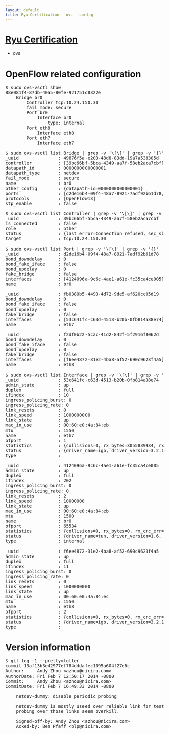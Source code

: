 ```yaml
---
layout: default
title: Ryu Certification - ovs - config
---
```

# [Ryu Certification](http://osrg.github.io/ryu/certification.html)
* ovs 

# OpenFlow related configuration
<pre>
$ sudo ovs-vsctl show
88e081f4-87db-40a5-80fe-921751d8322e
    Bridge br0
        Controller tcp:10.24.150.30
        fail_mode: secure
        Port br0
            Interface br0
                type: internal
        Port eth8
            Interface eth8
        Port eth7
            Interface eth7

$ sudo ovs-vsctl list Bridge | grep -v '\[\]' | grep -v '{}'
_uuid               : 49876f5a-e203-48d8-83dd-19a7a538305d
controller          : [39bc66bf-5bca-4349-aa7f-58eb2aca7cbf]
datapath_id         : 0000000000000001
datapath_type       : netdev
fail_mode           : secure
name                : br0
other_config        : {datapath-id=0000000000000001}
ports               : [d2de16b4-09f4-48a7-8921-7adf92b61d78, f2df0b22-5cac-41d2-842f-5f2916f8062d, fb0380b5-4493-4d72-9de5-af620cc05d19]
protocols           : [OpenFlow13]
stp_enable          : false

$ sudo ovs-vsctl list Controller | grep -v '\[\]' | grep -v '{}'
_uuid               : 39bc66bf-5bca-4349-aa7f-58eb2aca7cbf
is_connected        : false
role                : other
status              : {last_error=Connection refused, sec_since_connect=297, sec_since_disconnect=1, state=BACKOFF}
target              : tcp:10.24.150.30

$ sudo ovs-vsctl list Port | grep -v '\[\]' | grep -v '{}'
_uuid               : d2de16b4-09f4-48a7-8921-7adf92b61d78
bond_downdelay      : 0
bond_fake_iface     : false
bond_updelay        : 0
fake_bridge         : false
interfaces          : [4124096a-9c6c-4ae1-a61e-fc35ca4ce005]
name                : br0

_uuid               : fb0380b5-4493-4d72-9de5-af620cc05d19
bond_downdelay      : 0
bond_fake_iface     : false
bond_updelay        : 0
fake_bridge         : false
interfaces          : [53c641fc-c63d-4513-b20b-0fb814a38e74]
name                : eth7

_uuid               : f2df0b22-5cac-41d2-842f-5f2916f8062d
bond_downdelay      : 0
bond_fake_iface     : false
bond_updelay        : 0
fake_bridge         : false
interfaces          : [f6ee4872-31e2-4ba8-af52-690c9623f4a5]
name                : eth8

$ sudo ovs-vsctl list Interface | grep -v '\[\]' | grep -v '{}'
_uuid               : 53c641fc-c63d-4513-b20b-0fb814a38e74
admin_state         : up
duplex              : full
ifindex             : 10
ingress_policing_burst: 0
ingress_policing_rate: 0
link_resets         : 0
link_speed          : 1000000000
link_state          : up
mac_in_use          : 00:60:e0:4a:84:eb
mtu                 : 1550
name                : eth7
ofport              : 1
statistics          : {collisions=0, rx_bytes=3055839934, rx_crc_err=0, rx_dropped=0, rx_errors=0, rx_frame_err=0, rx_over_err=0, rx_packets=72560092, tx_bytes=0, tx_dropped=0, tx_errors=0, tx_packets=0}
status              : {driver_name=igb, driver_version=3.2.10-k, firmware_version=3.10-0}
type                : 

_uuid               : 4124096a-9c6c-4ae1-a61e-fc35ca4ce005
admin_state         : up
duplex              : full
ifindex             : 202
ingress_policing_burst: 0
ingress_policing_rate: 0
link_resets         : 2
link_speed          : 10000000
link_state          : up
mac_in_use          : 00:60:e0:4a:84:eb
mtu                 : 1500
name                : br0
ofport              : 65534
statistics          : {collisions=0, rx_bytes=0, rx_crc_err=0, rx_dropped=0, rx_errors=0, rx_frame_err=0, rx_over_err=0, rx_packets=0, tx_bytes=0, tx_dropped=0, tx_errors=0, tx_packets=0}
status              : {driver_name=tun, driver_version=1.6, firmware_version=N/A}
type                : internal

_uuid               : f6ee4872-31e2-4ba8-af52-690c9623f4a5
admin_state         : up
duplex              : full
ifindex             : 11
ingress_policing_burst: 0
ingress_policing_rate: 0
link_resets         : 0
link_speed          : 1000000000
link_state          : up
mac_in_use          : 00:60:e0:4a:84:ec
mtu                 : 1550
name                : eth8
ofport              : 2
statistics          : {collisions=0, rx_bytes=0, rx_crc_err=0, rx_dropped=0, rx_errors=0, rx_frame_err=0, rx_over_err=0, rx_packets=0, tx_bytes=1445214, tx_dropped=0, tx_errors=0, tx_packets=15441}
status              : {driver_name=igb, driver_version=3.2.10-k, firmware_version=3.10-0}
type                : 
</pre>

# Version information
<pre>
$ git log -1 --pretty=fuller
commit 13af13b3e42977ef784dddafec1095a604f27e6c
Author:     Andy Zhou &lt;azhou@nicira.com&gt;
AuthorDate: Fri Feb 7 12:50:17 2014 -0800
Commit:     Andy Zhou &lt;azhou@nicira.com&gt;
CommitDate: Fri Feb 7 16:49:33 2014 -0800

    netdev-dummy: disable periodic probing
    
    netdev-dummy is mostly useed over reliable link for testing. Periodic
    probing over those links seem overkill.
    
    Signed-off-by: Andy Zhou &lt;azhou@nicira.com&gt;
    Acked-by: Ben Pfaff &lt;blp@nicira.com&gt;
</pre>
